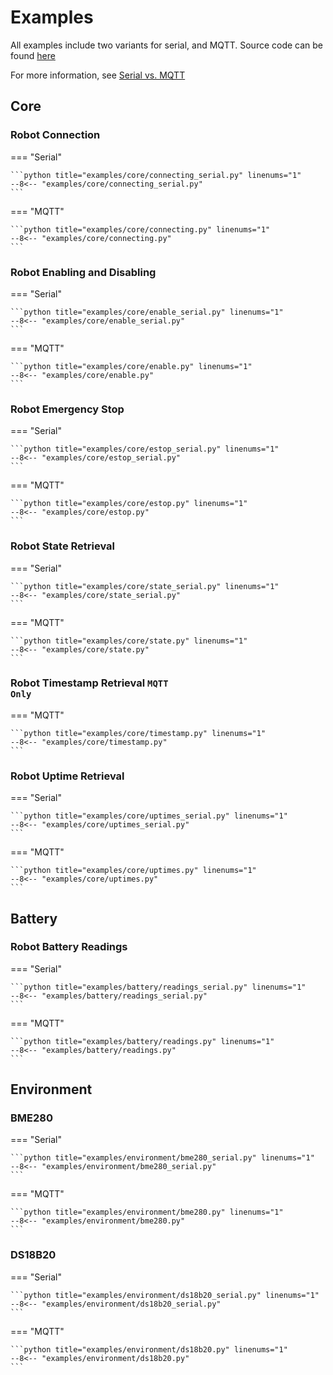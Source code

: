 # Examples

All examples include two variants for serial, and MQTT.
Source code can be found [here](https://github.com/meowmeowahr/kevinbotlib/tree/main/examples)

For more information, see [Serial vs. MQTT](architecture.md#serial-vs-mqtt)

## Core

### Robot Connection

=== "Serial"

    ```python title="examples/core/connecting_serial.py" linenums="1" 
    --8<-- "examples/core/connecting_serial.py"
    ```

=== "MQTT"

    ```python title="examples/core/connecting.py" linenums="1" 
    --8<-- "examples/core/connecting.py"
    ```

### Robot Enabling and Disabling

=== "Serial"

    ```python title="examples/core/enable_serial.py" linenums="1" 
    --8<-- "examples/core/enable_serial.py"
    ```

=== "MQTT"

    ```python title="examples/core/enable.py" linenums="1" 
    --8<-- "examples/core/enable.py"
    ```

### Robot Emergency Stop

=== "Serial"

    ```python title="examples/core/estop_serial.py" linenums="1" 
    --8<-- "examples/core/estop_serial.py"
    ```

=== "MQTT"

    ```python title="examples/core/estop.py" linenums="1" 
    --8<-- "examples/core/estop.py"
    ```

### Robot State Retrieval

=== "Serial"

    ```python title="examples/core/state_serial.py" linenums="1" 
    --8<-- "examples/core/state_serial.py"
    ```

=== "MQTT"

    ```python title="examples/core/state.py" linenums="1" 
    --8<-- "examples/core/state.py"
    ```

### Robot Timestamp Retrieval <code class="doc-symbol doc-symbol-heading doc-symbol-mqtt">MQTT Only</code>

=== "MQTT"

    ```python title="examples/core/timestamp.py" linenums="1" 
    --8<-- "examples/core/timestamp.py"
    ```

### Robot Uptime Retrieval

=== "Serial"

    ```python title="examples/core/uptimes_serial.py" linenums="1" 
    --8<-- "examples/core/uptimes_serial.py"
    ```

=== "MQTT"

    ```python title="examples/core/uptimes.py" linenums="1" 
    --8<-- "examples/core/uptimes.py"
    ```

## Battery

### Robot Battery Readings

=== "Serial"

    ```python title="examples/battery/readings_serial.py" linenums="1" 
    --8<-- "examples/battery/readings_serial.py"
    ```

=== "MQTT"

    ```python title="examples/battery/readings.py" linenums="1" 
    --8<-- "examples/battery/readings.py"
    ```

## Environment

### BME280

=== "Serial"

    ```python title="examples/environment/bme280_serial.py" linenums="1" 
    --8<-- "examples/environment/bme280_serial.py"
    ```

=== "MQTT"

    ```python title="examples/environment/bme280.py" linenums="1" 
    --8<-- "examples/environment/bme280.py"
    ```

### DS18B20

=== "Serial"

    ```python title="examples/environment/ds18b20_serial.py" linenums="1" 
    --8<-- "examples/environment/ds18b20_serial.py"
    ```

=== "MQTT"

    ```python title="examples/environment/ds18b20.py" linenums="1" 
    --8<-- "examples/environment/ds18b20.py"
    ```
